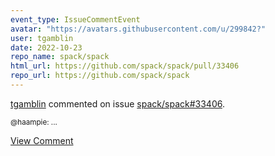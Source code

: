 ```yaml
---
event_type: IssueCommentEvent
avatar: "https://avatars.githubusercontent.com/u/299842?"
user: tgamblin
date: 2022-10-23
repo_name: spack/spack
html_url: https://github.com/spack/spack/pull/33406
repo_url: https://github.com/spack/spack
---
```


<a href='https://github.com/tgamblin' target='_blank'>tgamblin</a> commented on issue <a href='https://github.com/spack/spack/pull/33406' target='_blank'>spack/spack#33406</a>.

<small>@haampie:...</small>

<a href='https://github.com/spack/spack/pull/33406' target='_blank'>View Comment</a>